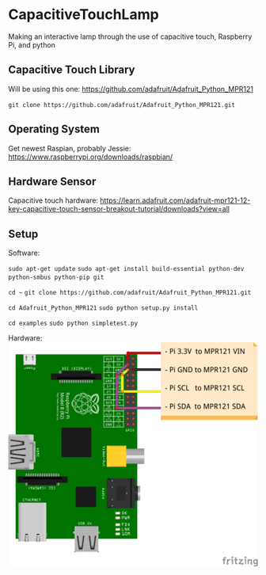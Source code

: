 # CapacitiveTouchLamp
Making an interactive lamp through the use of capacitive touch, Raspberry Pi, and python

## Capacitive Touch Library

Will be using this one: https://github.com/adafruit/Adafruit_Python_MPR121

`git clone https://github.com/adafruit/Adafruit_Python_MPR121.git`

## Operating System

Get newest Raspian, probably Jessie: https://www.raspberrypi.org/downloads/raspbian/

## Hardware Sensor

Capacitive touch hardware: https://learn.adafruit.com/adafruit-mpr121-12-key-capacitive-touch-sensor-breakout-tutorial/downloads?view=all

## Setup

Software: 

`sudo apt-get update`
`sudo apt-get install build-essential python-dev python-smbus python-pip git`

`cd ~`
`git clone https://github.com/adafruit/Adafruit_Python_MPR121.git`

`cd Adafruit_Python_MPR121`
`sudo python setup.py install`

`cd examples`
`sudo python simpletest.py`

Hardware: ![Circuit Diagram](/diagram.png?raw=true "Circuit Diagram")

